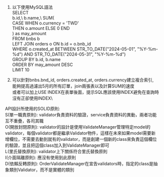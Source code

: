 1. 以下使用MySQL語法\
    SELECT\
    b.id,\ 
    b.name,\ 
    SUM(\
        CASE WHEN o.currency = 'TWD'\
        THEN o.amount ELSE 0 END\
    ) as may_amount\
    FROM bnbs b\
    LEFT JOIN orders o ON b.id = o.bnb_id\
    WHERE o.created_at BETWEEN STR_TO_DATE("2024-05-01", "%Y-%m-%d") AND STR_TO_DATE("2024-05-31", "%Y-%m-%d")\
    GROUP BY b.id, b.name\
    ORDER BY may_amount DESC\
    LIMIT 10

2. 可以針對bnbs.bnd_id, orders.created_at, orders.currency建立複合索引, 能夠提高過濾出5月的所有訂單，join兩張表以及計算SUM的速度\
或者可以加上USE INDEX在表單後面，提示SQL應該使用INDEX避免在查詢時沒有正卻使用INDEX\

API設計所使用的SOLID原則:\
S(單一職責原則): validator負責資料的驗證，service負責資料的異動，兩者功能互不重疊，各司其職\
O(開放封閉原則): validator的設計是使用ValidateManager管理特定model的validator，每個validator都是繼承Validator物件，這樣在未來如果model需要新增欄位，不需要去動到就有的validator，而是創建一個新的class來負責這個欄位的驗證，並且把這個class加入到ValidateManager即可\
L(里氏替換原則): validator上下關係符合里氏替換原則\
I(介面隔離原則): 應沒有使用到此原則\
D(依賴反轉原則): OrderValidateManager在宣告validators時，指定的class是抽象類別Validator，而不是實體的類別